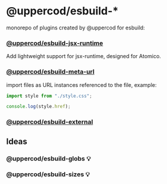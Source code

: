 # @uppercod/esbuild-\*

monorepo of plugins created by @uppercod for esbuild:

### [@uppercod/esbuild-jsx-runtime](./packages/esbuild-jsx-runtime/README.md)

Add lightweight support for jsx-runtime, designed for Atomico.

### [@uppercod/esbuild-meta-url](./packages/esbuild-meta-url/README.md)

import files as URL instances referenced to the file, example:

```js
import style from "./style.css";

console.log(style.href);
```

### [@uppercod/esbuild-external](./packages/esbuild-external/README.md)

## Ideas

### @uppercod/esbuild-globs 💡

### @uppercod/esbuild-sizes 💡
